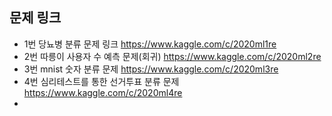 ## 문제 링크
- 1번 당뇨병 분류 문제 링크 https://www.kaggle.com/c/2020ml1re
- 2번 따릉이 사용자 수 예측 문제(회귀) https://www.kaggle.com/c/2020ml2re
- 3번 mnist 숫자 분류 문제 https://www.kaggle.com/c/2020ml3re
- 4번 심리테스트를 통한 선거투표 분류 문제 https://www.kaggle.com/c/2020ml4re
- 
